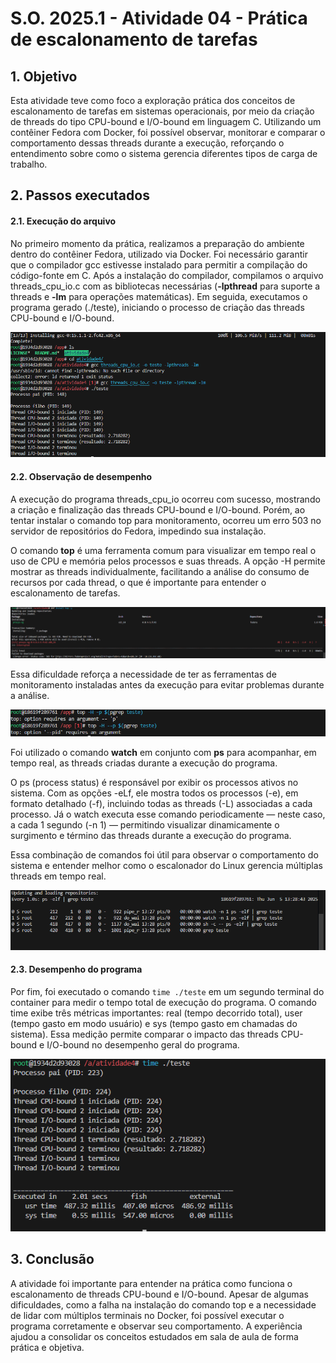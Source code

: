 # S.O. 2025.1 - Atividade 04 - Prática de escalonamento de tarefas

## 1. Objetivo

Esta atividade teve como foco a exploração prática dos conceitos de escalonamento de tarefas em sistemas operacionais, por meio da criação de threads do tipo CPU-bound e I/O-bound em linguagem C. Utilizando um contêiner Fedora com Docker, foi possível observar, monitorar e comparar o comportamento dessas threads durante a execução, reforçando o entendimento sobre como o sistema gerencia diferentes tipos de carga de trabalho.

## 2. Passos executados

#### 2.1. Execução do arquivo

No primeiro momento da prática, realizamos a preparação do ambiente dentro do contêiner Fedora, utilizado via Docker. Foi necessário garantir que o compilador gcc estivesse instalado para permitir a compilação do código-fonte em C. Após a instalação do compilador, compilamos o arquivo threads_cpu_io.c com as bibliotecas necessárias (**-lpthread** para suporte a threads e **-lm** para operações matemáticas). Em seguida, executamos o programa gerado (./teste), iniciando o processo de criação das threads CPU-bound e I/O-bound.

![ execução do programa threads_cpu_io](/Imagens/img1.png)

#### 2.2. Observação de desempenho

A execução do programa threads_cpu_io ocorreu com sucesso, mostrando a criação e finalização das threads CPU-bound e I/O-bound. Porém, ao tentar instalar o comando top para monitoramento, ocorreu um erro 503 no servidor de repositórios do Fedora, impedindo sua instalação.

O comando **top** é uma ferramenta comum para visualizar em tempo real o uso de CPU e memória pelos processos e suas threads. A opção -H permite mostrar as threads individualmente, facilitando a análise do consumo de recursos por cada thread, o que é importante para entender o escalonamento de tarefas.

![Mensagem de erro 503 durante tentativa de instalação](/Imagens/erro_503.png)

Essa dificuldade reforça a necessidade de ter as ferramentas de monitoramento instaladas antes da execução para evitar problemas durante a análise.

![Erro compilação código](/Imagens/erro2.png)

Foi utilizado o comando **watch** em conjunto com **ps** para acompanhar, em tempo real, as threads criadas durante a execução do programa.

O ps (process status) é responsável por exibir os processos ativos no sistema. Com as opções -eLf, ele mostra todos os processos (-e), em formato detalhado (-f), incluindo todas as threads (-L) associadas a cada processo. Já o watch executa esse comando periodicamente — neste caso, a cada 1 segundo (-n 1) — permitindo visualizar dinamicamente o surgimento e término das threads durante a execução do programa.

Essa combinação de comandos foi útil para observar o comportamento do sistema e entender melhor como o escalonador do Linux gerencia múltiplas threads em tempo real.

![Saída do comando watch com ps](/Imagens/comando_watch.png)

#### 2.3. Desempenho do programa

Por fim, foi executado o comando ```time ./teste``` em um segundo terminal do container para medir o tempo total de execução do programa. O comando time exibe três métricas importantes: real (tempo decorrido total), user (tempo gasto em modo usuário) e sys (tempo gasto em chamadas do sistema). Essa medição permite comparar o impacto das threads CPU-bound e I/O-bound no desempenho geral do programa.

![Resultado da execução do comando time](/Imagens/comando_time.png)

## 3. Conclusão

A atividade foi importante para entender na prática como funciona o escalonamento de threads CPU-bound e I/O-bound. Apesar de algumas dificuldades, como a falha na instalação do comando top e a necessidade de lidar com múltiplos terminais no Docker, foi possível executar o programa corretamente e observar seu comportamento. A experiência ajudou a consolidar os conceitos estudados em sala de aula de forma prática e objetiva.
